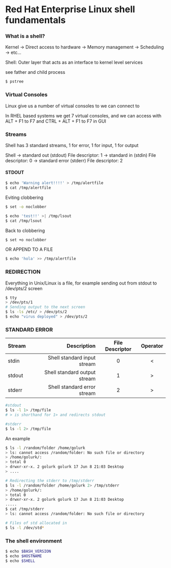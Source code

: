 # Red Hat Enterprise Linux shell fundamentals

### What is a shell?
Kernel -> Direct access to hardware
	   -> Memory management
	   -> Scheduling
	   -> etc...

 Shell: Outer layer that acts as an interface to kernel level services


see father and child process
```bash
$ pstree
```

### Virtual Consoles
Linux give us a number of virtual consoles to we can connect to

In RHEL based systems we get 7 virtual consoles, and we can access with ALT + F1 to F7 
and CTRL + ALT + F1 to F7 in GUI

### Streams
Shell has 3 standard streams, 1 for error, 1 for input, 1 for output

Shell -> standard out (stdout) File descriptor: 1
	  -> standard in (stdin) File descriptor: 0
	  -> standard error (stderr) File descriptor: 2


#### STDOUT

```bash
$ echo 'Warning alert!!!!' > /tmp/alertfile
$ cat /tmp/alertfile
```

Eviting clobbering
```bash
$ set -o noclobber
```

```bash
$ echo 'test!!' >| /tmp/lsout
$ cat /tmp/lsout
```

Back to clobbering
```bash
$ set +o noclobber
```


OR APPEND TO A FILE

```bash
$ echo 'hola' >> /tmp/alertfile

```

### REDIRECTION
Everything in Unix/Linux is a file, for example sending out from stdout to /dev/pts/2 screen
```bash
$ tty
> /dev/pts/1
# Sending output to the next screen
$ ls -ls /etc/ > /dev/pts/2
$ echo "virus deployed" > /dev/pts/2
```

### STANDARD ERROR

|Stream |Description  | File Descriptor| Operator|
|:--- | ---: | :---:| :---:|
|stdin| Shell standard input stream|0| <|
|stdout| Shell standard output stream|1| >|
|stderr| Shell standard error stream|2| >|

```bash
#stdout
$ ls -l 1> /tmp/file
# > is shorthand for 1> and redirects stdout

#stderr
$ ls -l 2> /tmp/file
```

An example
```bash
$ ls -l /random/folder /home/golurk
> ls: cannot access /random/folder: No such file or directory
> /home/golurk/:
> total 0
> drwxr-xr-x. 2 golurk golurk 17 Jun 8 21:03 Desktop
> ....

# Redirecting the stderr to /tmp/stderr
$ ls -l /random/folder /home/golurk 2> /tmp/stderr
> /home/golurk/:
> total 0
> drwxr-xr-x. 2 golurk golurk 17 Jun 8 21:03 Desktop
.....
$ cat /tmp/stderr
> ls: cannot access /random/folder: No such file or directory

# Files of std allocated in
$ ls -l /dev/std*
```


### The shell environment

```bash
$ echo $BASH_VERSION
$ echo $HOSTNAME
$ echo $SHELL
```
